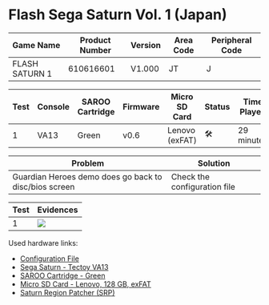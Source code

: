 # Flash Sega Saturn Vol. 1 (Japan)

| Game Name      | Product Number | Version | Area Code | Peripheral Code |
| -------------- | -------------- | ------- | --------- | --------------- |
| FLASH SATURN 1 | 610616601      | V1.000  | JT        | J               |

| Test | Console | SAROO Cartridge | Firmware | Micro SD Card  | Status              | Time Played |
| ---- | ------- | --------------- | -------- | -------------- | ------------------- | ----------- |
| 1    | VA13    | Green           | v0.6     | Lenovo (exFAT) | :hammer_and_wrench: | 29 minutes  |

| Problem                                               | Solution                     |
| ----------------------------------------------------- | ---------------------------- |
| Guardian Heroes demo does go back to disc/bios screen | Check the configuration file |

| Test | Evidences                                                                                        |
| ---- | ------------------------------------------------------------------------------------------------ |
| 1    | [![](https://img.youtube.com/vi/eJfiS83xyk0/0.jpg)](https://www.youtube.com/watch?v=eJfiS83xyk0) |

Used hardware links:

- [Configuration File](https://github.com/williamdsw/saroo-configuration-list/blob/master/Regions/Demos/Japan/610616601/README.md)
- [Sega Saturn - Tectoy VA13](../../../../Info/Consoles/VA13/README.md)
- [SAROO Cartridge - Green](../../../../Info/Cartridges/RetroGameParadiseStore/1.32F/README.md)
- [Micro SD Card - Lenovo, 128 GB, exFAT](../../../../Info/SdCards/Lenovo/128GB/exfat/README.md)
- [Saturn Region Patcher (SRP)](https://segaxtreme.net/resources/saturn-region-patcher.81/download)
